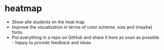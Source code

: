 # heatmap

- Show alle students im the heat map
- Improve the visualization in terms of color scheme, size and (maybe) fonts
- Put everything in a repo on GitHub and share it here as soon as possible - happy to provide feedback and ideas
